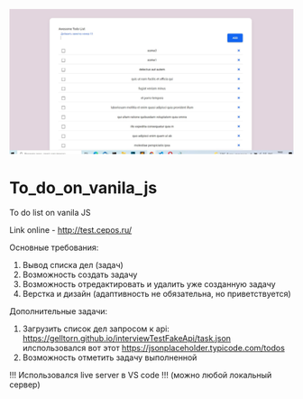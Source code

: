 ![example on site](to_do_list.jpg)
# To_do_on_vanila_js
To do list on vanila JS

Link online - http://test.cepos.ru/

Основные требования:
1. Вывод списка дел (задач)
2. Возможность создать задачу
3. Возможность отредактировать и удалить уже созданную задачу
4. Верстка и дизайн
(адаптивность не обязательна, но приветствуется)

Дополнительные задачи:
1. Загрузить список дел запросом к api:
https://gelltorn.github.io/interviewTestFakeApi/task.json илспользовался вот этот https://jsonplaceholder.typicode.com/todos
1. Возможность отметить задачу выполненной

!!! Использовался live server в VS code !!! (можно любой локальный сервер)
